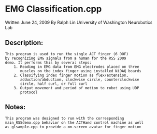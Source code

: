 # EMG Classification.cpp

Written June 24, 2009
By Ralph Lin
University of Washington
Neurobotics Lab

## Description:
	This program is used to run the single ACT finger (6 DOF)
	by recognizing EMG signals from a human for the RSS 2009
	demo. It performs this by several steps:
		1. Reading in EMG data from EMG electrodes placed on three
		   muscles on the index finger using installed NiDAQ boards
		2. Classifying index finger motion as flex/extension,
		   adduction/abduction, clockwise circle, counterclockwise
		   circle, half curl, or full curl
		3. Output movement and period of motion to robot using UDP
		   protocol

## Notes:
	This program was designed to run with the corresponding 
	main_RSSdemo.cpp behavior on the ACTHand control machine as well
	as glsample.cpp to provide a on-screen avatar for finger motion


